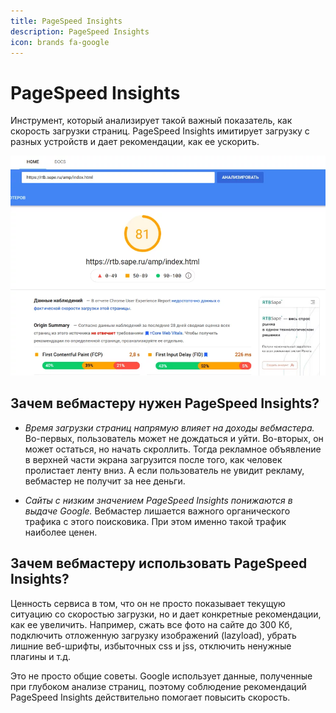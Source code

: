 ```yaml
---
title: PageSpeed Insights
description: PageSpeed Insights
icon: brands fa-google
---
```


# PageSpeed Insights

Инструмент, который анализирует такой важный показатель, как скорость загрузки страниц. PageSpeed Insights имитирует загрузку с разных устройств и дает рекомендации, как ее ускорить.

![Картинка](./page-speed-1.png)

## Зачем вебмастеру нужен PageSpeed Insights?

* *Время загрузки страниц напрямую влияет на доходы вебмастера.* Во-первых, пользователь может не дождаться и уйти. Во-вторых, он может остаться, но начать скроллить. Тогда рекламное объявление в верхней части экрана загрузится после того, как человек пролистает ленту вниз. А если пользователь не увидит рекламу, вебмастер не получит за нее деньги.

* *Сайты с низким значением PageSpeed Insights понижаются в выдаче Google.* Вебмастер лишается важного органического трафика с этого поисковика. При этом именно такой трафик наиболее ценен.

## Зачем вебмастеру использовать PageSpeed Insights?

Ценность сервиса в том, что он не просто показывает текущую ситуацию со скоростью загрузки, но и дает конкретные рекомендации, как ее увеличить. Например, сжать все фото на сайте до 300 Кб, подключить отложенную загрузку изображений (lazyload), убрать лишние веб-шрифты, избыточных css и jss, отключить ненужные плагины и т.д.

Это не просто общие советы. Google использует данные, полученные при глубоком анализе страниц, поэтому соблюдение рекомендаций PageSpeed Insights действительно помогает повысить скорость.
